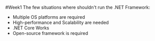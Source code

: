 #Week1 
The few situations where shouldn't run the .NET Framework:
- Multiple OS platforms are required
- High-performance and Scalability are needed
- .NET Core Works
- Open-source framework is required